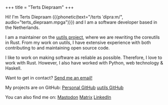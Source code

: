 +++
title = "Terts Diepraam"
+++

Hi! I'm <span class="highlight">Terts Diepraam</span> ({{phonetic(text="/tɛrts ˈdipraːm/", audio="terts_diepraam.mpga")}}) and I am a software developer based in the Netherlands.

I am a maintainer on the [uutils project](https://github.com/uutils), where we are rewriting the coreutils in Rust. From my work on uutils, I have extensive experience with both contributing to and maintaining open source code.

I like to work on making software as reliable as possible. Therefore, I love to work with Rust. However, I also have worked with Python, web technology & Haskell.

Want to get in contact?
<span class="button-row">
    [Send me an email!](mailto:terts.diepraam@gmail.com)
</span>

My projects are on GitHub:
<span class="button-row">
    [Personal GitHub](https://github.com/tertsdiepraam)
    [uutils GitHub](https://github.com/uutils)
</span>

You can also find me on:
<span class="button-row">
    [Mastodon](https://mastodon.online/@terts)
    [Matrix](https://matrix.to/#/@terts:matrix.org)
    [LinkedIn](https://www.linkedin.com/in/terts-diepraam-6b058097/)
</span>
